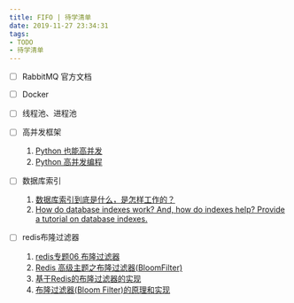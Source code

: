 ```yaml
---
title: FIFO | 待学清单
date: 2019-11-27 23:34:31
tags:
- TODO
- 待学清单
---
```

- [ ] RabbitMQ 官方文档
- [ ] Docker
- [ ] 线程池、进程池
- [ ] 高并发框架     
    1. [Python 也能高并发](https://blog.51cto.com/youerning/2161196)
    2. [Python 高并发编程](https://www.cnblogs.com/wsjhk/p/8502892.html)
    
- [ ] 数据库索引
    1. [数据库索引到底是什么，是怎样工作的？](https://blog.csdn.net/weiliangliang111/article/details/51333169)
    2. [How do database indexes work? And, how do indexes help? Provide a tutorial on database indexes.](https://www.programmerinterview.com/database-sql/what-is-an-index/)

- [ ] redis布隆过滤器
    1. [redis专题06 布隆过滤器](https://researchlab.github.io/2018/10/03/redis-06-bloom-filter/)
    2. [Redis 高级主题之布隆过滤器(BloomFilter)](https://juejin.im/post/5cfd060ee51d4556f76e8067)
    3. [基于Redis的布隆过滤器的实现](https://blog.csdn.net/qq_30242609/article/details/71024458)
    4. [布隆过滤器(Bloom Filter)的原理和实现](https://www.cnblogs.com/cpselvis/p/6265825.html)
